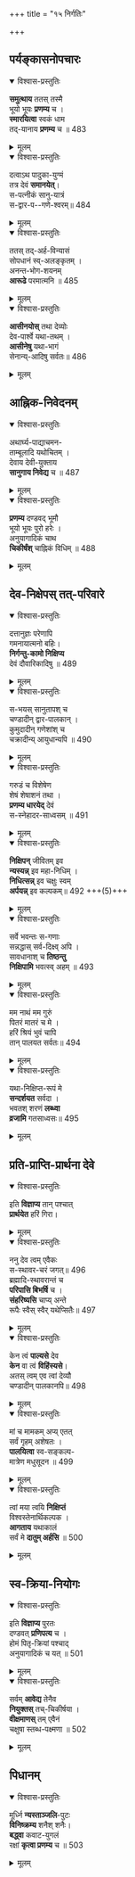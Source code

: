 +++
title = "१५ निर्गतिः"

+++
## पर्यङ्कासनोपचारः
<details open><summary>विश्वास-प्रस्तुतिः</summary>

**समुत्थाय** ततस् तस्मै  
भूयो भूयः **प्रणम्य** च ।  
**स्मारयित्वा** स्वकं धाम  
तद्-यानाय **प्रणम्य** च ॥ 483
</details>

<details><summary>मूलम्</summary>

समुत्थाय ततस्तस्मै भूयो भूयः प्रणम्य च ।  
स्मा(धा)रयित्वा स्वकं धाम तद्यानाय प्रणम्य च ॥ 483
</details>


<details open><summary>विश्वास-प्रस्तुतिः</summary>

दत्वाऽथ पादुका-युग्मं  
तत्र देवं **समानयेत्**।  
स-पत्नीकं सानु-यात्रं  
स-द्वार-प--गणे-श्वरम्॥ 484
</details>

<details><summary>मूलम्</summary>

दत्वाऽथ पादुकायुग्मं तत्र देवं समानयेत्।  
सपत्नीकं सानुयात्रं सद्वारपगणेश्वरम्॥ 484
</details>


<details open><summary>विश्वास-प्रस्तुतिः</summary>

ततस् तद्-अर्ह-विन्यासं  
सोपधानं स्व्-अलङ्कृतम् ।  
अनन्त-भोग-शयनम्  
**आरूढे** परमात्मनि ॥ 485
</details>

<details><summary>मूलम्</summary>

ततस्तदर्हविन्यासं सोपधानं स्वलङ्कृतम् ।  
अनन्तभोगशयनमारूढे परमात्मनि ॥ 485
</details>


<details open><summary>विश्वास-प्रस्तुतिः</summary>

**आसीनयोस्** तथा देव्योः  
देव-पार्श्वे यथा-तथम् ।  
**आसीनेषु** यथा-भागं  
सेनान्य्-आदिषु सर्वतः॥ 486
</details>

<details><summary>मूलम्</summary>

आसीनयोस्तथा देव्योः देवपार्श्वे यथातथम् ।  
आसीनेषु यथाभागं सेनान्यादिषु सर्वतः॥ 486
</details>

## आह्निक-निवेदनम्
<details open><summary>विश्वास-प्रस्तुतिः</summary>

अथार्घ्य-पाद्याचमन-  
ताम्बूलादि यथोचितम् ।  
देवाय देवी-युक्ताय  
**सानुगाय निवेद्य** च ॥ 487
</details>

<details><summary>मूलम्</summary>

अथार्घ्यपाद्याचमनताम्बूलादि यथोचितम् ।  
देवाय देवीयुक्ताय सानुगाय निवेद्य च ॥ 487
</details>


<details open><summary>विश्वास-प्रस्तुतिः</summary>

**प्रणम्य** दण्डवद् भूमौ  
भूयो भूयः पुरो हरेः ।  
अनुयागादिकं चाथ  
**चिकीर्षंश्** चाह्निकं विधिम् ॥ 488
</details>

<details><summary>मूलम्</summary>

प्रणम्य दण्डवत् भूमौ भूयो भूयः पुरो हरेः ।  
अनुयागादिकं चाथ चिकीर्षंश्चाह्निकं विधिम् ॥ 488
</details>

## देव-निक्षेपस् तत्-परिवारे
<details open><summary>विश्वास-प्रस्तुतिः</summary>

दत्तानुज्ञः परेणापि  
गमनायात्मनो बहिः।  
**निर्गन्तु-कामो निक्षिप्य**  
देवं दौवारिकादिषु ॥ 489
</details>

<details><summary>मूलम्</summary>

दत्तानुज्ञः परेणापि गमनायात्मनो बहिः।  
निर्गन्तुकामो निक्षिप्य देवं दौवारिकादिषु ॥ 489
</details>


<details open><summary>विश्वास-प्रस्तुतिः</summary>

स-भयस् सानुतापश् च  
चण्डादीन् द्वार-पालकान् ।  
कुमुदादीन् गणेशांश् च  
चक्रादीन्य् आयुधान्यपि ॥ 490
</details>

<details><summary>मूलम्</summary>

सभयस्सानुतापश्च चण्डादीन् द्वारपालकान् ।  
कुमुदादीन् गणेशांश्च चक्रादीन्यायुधान्यपि ॥ 490
</details>


<details open><summary>विश्वास-प्रस्तुतिः</summary>

गरुडं च विशेषेण  
शेषं शेषाशनं तथा ।  
**प्रणम्य धारयेद्** देवं  
स-स्नेहादर-साध्वसम् ॥ 491
</details>

<details><summary>मूलम्</summary>

गरुडं च विशेषेण शेषं शेषाशनं तथा ।  
प्रणम्य धारयेद्देवं सस्नेहादरसाध्वसम् ॥ 491
</details>


<details open><summary>विश्वास-प्रस्तुतिः</summary>

**निक्षिपन्** जीवितम् इव  
**न्यस्यन्न्** इव महा-निधिम् ।  
**निधित्सन्न्** इव चक्षुः स्वम्  
**अर्पयन्न्** इव कल्पकम्॥ 492 +++(5)+++
</details>

<details><summary>मूलम्</summary>

निक्षिपन् जीवितमिव न्यस्यन्निव महानिधिम् ।  
निधित्सन्निव चक्षुः स्वम् अर्पयन्निव कल्पकम्॥ 492
</details>


<details open><summary>विश्वास-प्रस्तुतिः</summary>

सर्वे भवन्तः स-गणाः  
सन्नद्धास् सर्व-दिक्ष्व् अपि ।  
सावधानाश् च **तिष्ठन्तु**  
**निक्षिपामि** भवत्स्व् अहम् ॥ 493
</details>

<details><summary>मूलम्</summary>

सर्वे भवन्तः सगणाः सन्नद्धास्सर्वदिक्ष्वपि ।  
सावधानाश्च तिष्ठन्तु निक्षिपामि भवत्स्वहम् ॥ 493
</details>


<details open><summary>विश्वास-प्रस्तुतिः</summary>

मम नाथं मम गुरुं  
पितरं मातरं च मे ।  
हरिं श्रियं भुवं चापि  
तान् पालयत सर्वतः॥ 494
</details>

<details><summary>मूलम्</summary>

मम नाथं मम गुरुं पितरं मातरं च मे ।  
हरिं श्रियं भुवं चापि तान् पालयत सर्वतः॥ 494
</details>


<details open><summary>विश्वास-प्रस्तुतिः</summary>

यथा-निक्षिप्त-रूपं मे  
**सन्दर्शयत** सर्वदा ।  
भवतश् शरणं **लब्ध्वा**  
**व्रजामि** गतसाध्वसः॥ 495
</details>

<details><summary>मूलम्</summary>

यथानिक्षिप्तरूपं मे सन्दर्शयत सर्वदा ।  
भवतश्शरणं लब्ध्वा व्रजामि गतसाध्वसः॥ 495
</details>

## प्रति-प्राप्ति-प्रार्थना देवे


<details open><summary>विश्वास-प्रस्तुतिः</summary>

इति **विज्ञाप्य** तान् पश्चात्  
**प्रार्थयेत** हरिं गिरा।  
</details>

<details><summary>मूलम्</summary>

इति विज्ञाप्य तान् पश्चात् प्रार्थयेत हरिं गिरा।  
</details>


<details open><summary>विश्वास-प्रस्तुतिः</summary>

ननु देव त्वम् एवैकः  
स-स्थावर-चरं जगत्॥ 496  
ब्रह्मादि-स्थावरान्तं च  
**परिपासि बिभर्षि** च ।  
**संहरिष्यसि** चाप्य् अन्ते  
रूपैः स्वैस् स्वैर् यथेप्सितैः॥ 497
</details>

<details><summary>मूलम्</summary>

ननु देव त्वमेवैकः सस्थावरचरं जगत्॥ 496  
ब्रह्मादिस्थावरान्तं च परिपासि बिभर्षि च ।  
संहरिष्यसि चाप्यन्ते रूपैः स्वैस्स्वैर्यथेप्सितैः॥ 497
</details>


<details open><summary>विश्वास-प्रस्तुतिः</summary>

केन त्वं **पाल्यसे** देव  
**केन** वा त्वं **विहिंस्यसे**।  
अतस् त्वम् एव त्वां देव्यौ  
चण्डादीन् पालकानपि॥ 498
</details>

<details><summary>मूलम्</summary>

केन त्वं पाल्यसे देव केन वा त्वं विहिंस्यसे।  
अतस्त्वमेव त्वां देव्यौ चण्डादीन्पालकानपि॥ 498
</details>


<details open><summary>विश्वास-प्रस्तुतिः</summary>

मां च मामकम् अप्य् एतत्  
सर्वं गृहम् अशेषतः ।  
**पालयित्वा** स्व-सङ्कल्प-  
मात्रेण मधुसूदन ॥ 499
</details>

<details><summary>मूलम्</summary>

मां च मामकमप्येतत् सर्वं गृहमशेषतः ।  
पालयित्वा स्वसङ्कल्पमात्रेण मधुसूदन ॥ 499
</details>


<details open><summary>विश्वास-प्रस्तुतिः</summary>

त्वां मया त्वयि **निक्षिप्तं**  
विश्वस्तेनार्थिकल्पक ।  
**आगताय** यथाकालं  
सर्वं मे **दातुम् अर्हसि** ॥ 500
</details>

<details><summary>मूलम्</summary>

त्वां मया त्वयि निक्षिप्तं विश्वस्तेनार्थिकल्पक ।  
आगताय यथाकालं सर्वं मे दातुमर्हसि ॥ 500
</details>

## स्व-क्रिया-नियोगः
<details open><summary>विश्वास-प्रस्तुतिः</summary>

इति **विज्ञाप्य** पुरतः  
दण्डवत् **प्रणिपत्य** च ।  
होमं पितृ-क्रियां पश्चाद्  
अनुयागादिकं च यत् ॥ 501
</details>

<details><summary>मूलम्</summary>

इति विज्ञाप्य पुरतः दण्डवत्प्रणिपत्य च ।  
होमं पितृक्रियां पश्चाद् अनुयागादिकं च यत् ॥ 501
</details>


<details open><summary>विश्वास-प्रस्तुतिः</summary>

सर्वम् **आवेद्य** तेनैव  
**नियुक्तस्** तच्-चिकीर्षया ।  
**वीक्षमाणस्** तम् एवैनं  
चक्षुषा स्तब्ध-पक्ष्मणा ॥ 502
</details>

<details><summary>मूलम्</summary>

सर्वमावेद्य तेनैव नियुक्तस्तच्चिकीर्षया ।  
वीक्षमाणस्तमेवैनं चक्षुषा स्तब्धपक्ष्मणा ॥ 502
</details>

## पिधानम्
<details open><summary>विश्वास-प्रस्तुतिः</summary>

मूर्ध्नि **न्यस्ताञ्जलि**-पुटः  
**विनिष्क्रम्य** शनैश् शनैः।  
**बद्ध्वा** कवाट-युगलं  
रक्षां **कृत्वा प्रणम्य** च ॥ 503
</details>

<details><summary>मूलम्</summary>

मूर्ध्नि न्यस्ताञ्जलिपुटः विनिष्क्रम्य शनैश्शनैः।  
बद्ध्वा कवाटयुगलं रक्षां कृत्वा प्रणम्य च ॥ 503
</details>